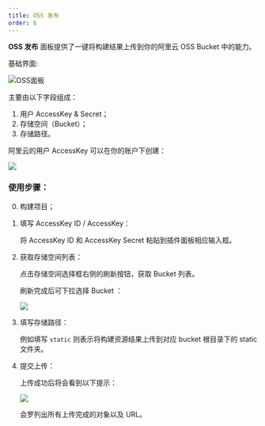 ```yaml
---
title: OSS 发布
order: 6
---
```


**OSS 发布** 面板提供了一键将构建结果上传到你的阿里云 OSS Bucket 中的能力。

基础界面:

![OSS面板](https://img.alicdn.com/tfs/TB1XPy.akT2gK0jSZPcXXcKkpXa-1048-650.png)

主要由以下字段组成：

1. 用户 AccessKey & Secret；
2. 存储空间（Bucket）；
3. 存储路径。

阿里云的用户 AccessKey 可以在你的账户下创建：

![](https://img.alicdn.com/tfs/TB1MXFmxVOWBuNjy0FiXXXFxVXa-1780-1052.png)

### 使用步骤：

0. 构建项目；
0. 填写 AccessKey ID / AccessKey：

    将 AccessKey ID 和 AccessKey Secret 粘贴到插件面板相应输入框。
0. 获取存储空间列表：

    点击存储空间选择框右侧的刷新按钮，获取 Bucket 列表。

    刷新完成后可下拉选择 Bucket ：

    ![](https://img.alicdn.com/tfs/TB1i5PXaoT1gK0jSZFrXXcNCXXa-1086-808.png)
0. 填写存储路径：

    例如填写 `static` 则表示将构建资源结果上传到对应 bucket 根目录下的 static 文件夹。
0. 提交上传：

    上传成功后将会看到以下提示：

    ![](https://img.alicdn.com/tfs/TB1lszbalr0gK0jSZFnXXbRRXXa-1914-534.png)

    会罗列出所有上传完成的对象以及 URL。
